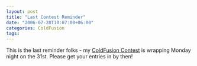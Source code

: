 ```yaml
---
layout: post
title: "Last Contest Reminder"
date: "2006-07-28T10:07:00+06:00"
categories: ColdFusion 
tags: 
---
```


This is the last reminder folks - my <a href="http://ray.camdenfamily.com/index.cfm/2006/6/11/Advanced-ColdFusion-Contest-Announced">ColdFusion  Contest</a> is wrapping Monday night on the 31st. Please get your entries in by then!